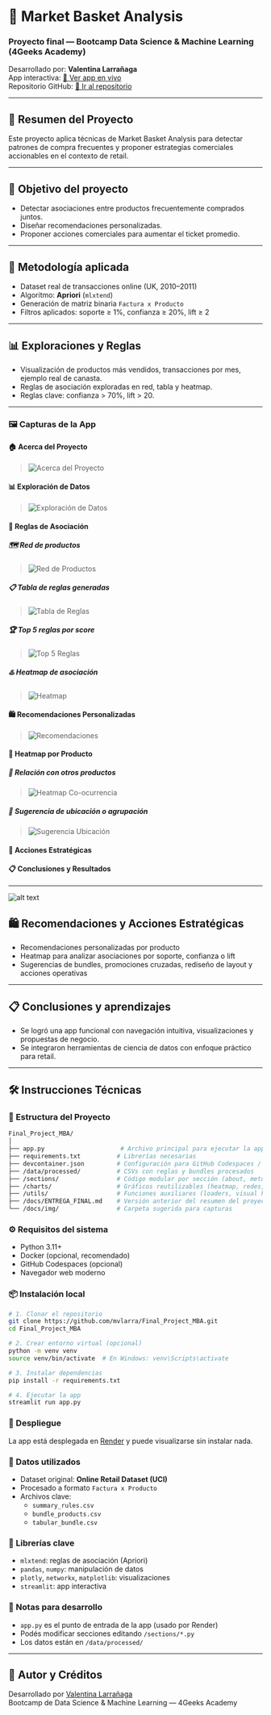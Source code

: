 # 🛒 Market Basket Analysis

### Proyecto final — Bootcamp Data Science & Machine Learning (4Geeks Academy)

Desarrollado por: **Valentina Larrañaga**\
App interactiva: [🔗 Ver app en vivo](https://market-basket-analysis-xb0x.onrender.com/)\
Repositorio GitHub: [📁 Ir al repositorio](https://github.com/mvlarra/Final_Project_MBA)

---

## 📘 Resumen del Proyecto

Este proyecto aplica técnicas de Market Basket Analysis para detectar patrones de compra frecuentes y proponer estrategias comerciales accionables en el contexto de retail.

---

## 🎯 Objetivo del proyecto

- Detectar asociaciones entre productos frecuentemente comprados juntos.
- Diseñar recomendaciones personalizadas.
- Proponer acciones comerciales para aumentar el ticket promedio.

---

## 🔎 Metodología aplicada

- Dataset real de transacciones online (UK, 2010–2011)
- Algoritmo: **Apriori** (`mlxtend`)
- Generación de matriz binaria `Factura x Producto`
- Filtros aplicados: soporte ≥ 1%, confianza ≥ 20%, lift ≥ 2

---

## 📊 Exploraciones y Reglas

- Visualización de productos más vendidos, transacciones por mes, ejemplo real de canasta.
- Reglas de asociación exploradas en red, tabla y heatmap.
- Reglas clave: confianza > 70%, lift > 20.

---

### 🖼️ Capturas de la App

#### 🏠 Acerca del Proyecto
>![Acerca del Proyecto](docs/img/1_home.png)


#### 📊 Exploración de Datos
>![Exploración de Datos](docs/img/2_exploracion.png)

#### 🔗 Reglas de Asociación

##### 🗺️ Red de productos
>![Red de Productos](docs/img/3_Red_de_Productos.png)

##### 📋 Tabla de reglas generadas
>![Tabla de Reglas](docs/img/3_Tabla_de_Reglas.png)

##### 🏆 Top 5 reglas por score
>![Top 5 Reglas](docs/img/3_Top5_by_Score.png)

##### ♨️ Heatmap de asociación
>![Heatmap](docs/img/3_Headmap.png)

#### 🛍 Recomendaciones Personalizadas
>![Recomendaciones](docs/img/4_recomendaciones.png)

#### 📌 Heatmap por Producto

##### 🎯 Relación con otros productos
>![Heatmap Co-ocurrencia](docs/img/5_Headmap_Co-ocurrencia.png)

##### 📍 Sugerencia de ubicación o agrupación
>![Sugerencia Ubicación](docs/img/5_Headmap_Co-ocurrencia_2.png)


#### 💼 Acciones Estratégicas

#### 📋 Conclusiones y Resultados

---

![alt text](image.png)


## 🛍️ Recomendaciones y Acciones Estratégicas

- Recomendaciones personalizadas por producto
- Heatmap para analizar asociaciones por soporte, confianza o lift
- Sugerencias de bundles, promociones cruzadas, rediseño de layout y acciones operativas

---

## 📋 Conclusiones y aprendizajes

- Se logró una app funcional con navegación intuitiva, visualizaciones y propuestas de negocio.
- Se integraron herramientas de ciencia de datos con enfoque práctico para retail.

---

## 🛠️ Instrucciones Técnicas

### 📁 Estructura del Proyecto

```bash
Final_Project_MBA/
│
├── app.py                     # Archivo principal para ejecutar la app Streamlit
├── requirements.txt          # Librerías necesarias
├── devcontainer.json         # Configuración para GitHub Codespaces / Docker
├── /data/processed/          # CSVs con reglas y bundles procesados
├── /sections/                # Código modular por sección (about, metodología, reglas, etc.)
├── /charts/                  # Gráficos reutilizables (heatmap, redes, etc.)
├── /utils/                   # Funciones auxiliares (loaders, visual helpers)
├── /docs/ENTREGA_FINAL.md    # Versión anterior del resumen del proyecto
└── /docs/img/                # Carpeta sugerida para capturas
```

### ⚙️ Requisitos del sistema

- Python 3.11+
- Docker (opcional, recomendado)
- GitHub Codespaces (opcional)
- Navegador web moderno

### 📦 Instalación local

```bash
# 1. Clonar el repositorio
git clone https://github.com/mvlarra/Final_Project_MBA.git
cd Final_Project_MBA

# 2. Crear entorno virtual (opcional)
python -m venv venv
source venv/bin/activate  # En Windows: venv\Scripts\activate

# 3. Instalar dependencias
pip install -r requirements.txt

# 4. Ejecutar la app
streamlit run app.py
```

### 🚀 Despliegue

La app está desplegada en [Render](https://market-basket-analysis-xb0x.onrender.com/) y puede visualizarse sin instalar nada.

### 🧪 Datos utilizados

- Dataset original: **Online Retail Dataset (UCI)**
- Procesado a formato `Factura x Producto`
- Archivos clave:
  - `summary_rules.csv`
  - `bundle_products.csv`
  - `tabular_bundle.csv`

### 🧰 Librerías clave

- `mlxtend`: reglas de asociación (Apriori)
- `pandas`, `numpy`: manipulación de datos
- `plotly`, `networkx`, `matplotlib`: visualizaciones
- `streamlit`: app interactiva

### 📌 Notas para desarrollo

- `app.py` es el punto de entrada de la app (usado por Render)
- Podés modificar secciones editando `/sections/*.py`
- Los datos están en `/data/processed/`

---

## 👤 Autor y Créditos

Desarrollado por [Valentina Larrañaga](https://www.linkedin.com/in/valentinalarra/)\
Bootcamp de Data Science & Machine Learning — 4Geeks Academy

